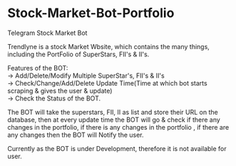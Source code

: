 # Stock-Market-Bot-Portfolio
Telegram Stock Market Bot

Trendlyne is a stock Market Wbsite, which contains the many things, including the PortFolio of SuperStars, FII's & II's.

Features of the BOT:<br>
-> Add/Delete/Modify Multiple SuperStar's, FII's & II's <br>
-> Check/Change/Add/Delete Update Time(Time at which bot starts scraping & gives the user & update) <br>
-> Check the Status of the BOT.

The BOT will take the superstars, FII, II as list and store their URL on the database, then at every update time the BOT will go & check if there any changes in the portfolio, if there is any changes in the portfolio , if there are any changes then the BOT will Notify the user. <br>

Currently as the BOT is under Development, therefore it is not available for user.
